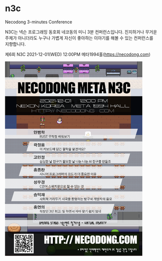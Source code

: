 # n3c
Necodong 3-minutes Conference

N3C는 넥슨 프로그래밍 동호회 네코동의 미니 3분 컨퍼런스입니다.
진지하거나 무거운 주제가 아니더라도 누구나 가볍게 자신이 좋아하는 이야기를 해볼 수 있는 컨퍼런스를 지향합니다.

제6회 N3C
2021-12-01(WED) 12:00PM 메타1994홀(https://necodong.com)

<img src="6/n3c_6_poster_700px.png" width="90%"></img>
